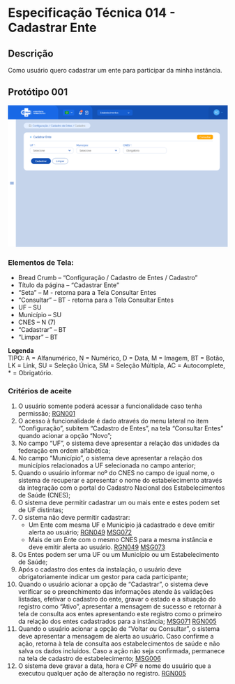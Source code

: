 # Especificação Técnica 014 - Cadastrar Ente

## Descrição
Como usuário quero cadastrar um ente para participar da minha instância. 

## Protótipo 001
![alt text](../imagens/ete-014-prot-001.png)

### Elementos de Tela:
* Bread Crumb – “Configuração / Cadastro de Entes / Cadastro” 
* Título da página – “Cadastrar Ente” 
* “Seta” – M - retorna para a Tela Consultar Entes 
* “Consultar” – BT - retorna para a Tela Consultar Entes 
* UF – SU 
* Município – SU 
* CNES – N (7) 
* “Cadastrar” – BT 
* “Limpar” – BT 

**Legenda**  
TIPO: A = Alfanumérico, N = Numérico, D = Data, M = Imagem, BT = Botão, LK = Link, SU = Seleção Única, SM = Seleção Múltipla, AC = Autocomplete, * = Obrigatório. 

### Critérios de aceite 
1. O usuário somente poderá acessar a funcionalidade caso tenha permissão; [RGN001](DocumentoDeRegrasv2.md#rgn001)
2. O acesso à funcionalidade é dado através do menu lateral no item “Configuração”, subitem “Cadastro de Entes”, na tela “Consultar Entes” quando acionar a opção “Novo”; 
3. No campo “UF”, o sistema deve apresentar a relação das unidades da federação em ordem alfabética; 
4. No campo “Município”, o sistema deve apresentar a relação dos municípios relacionados a UF selecionada no campo anterior; 
5. Quando o usuário informar noº do CNES no campo de igual nome, o sistema de recuperar e apresentar o nome do estabelecimento através da integração com o portal do Cadastro Nacional dos Estabelecimentos de Saúde (CNES); 
6. O sistema deve permitir cadastrar um ou mais ente e estes podem set de UF distintas; 
7. O sistema não deve permitir cadastrar: 
      * Um Ente com mesma UF e Município já cadastrado e deve emitir alerta ao usuário; [RGN049](DocumentoDeRegrasv2.md#rgn049) [MSG072](DocumentoDeMensagensv2.md#msg072)
      * Mais de um Ente com o mesmo CNES para a mesma instância e deve emitir alerta ao usuário. [RGN049](DocumentoDeRegrasv2.md#rgn049) [MSG073](DocumentoDeMensagensv2.md#msg073)
8. Os Entes podem ser uma UF ou um Município ou um Estabelecimento de Saúde; 
9. Após o cadastro dos entes da instalação, o usuário deve obrigatoriamente indicar um gestor para cada participante; 
10. Quando o usuário acionar a opção de “Cadastrar”, o sistema deve verificar se o preenchimento das informações atende às validações listadas, efetivar o cadastro do ente, gravar o estado e a situação do registro como “Ativo”, apresentar a mensagem de sucesso e retornar à tela de consulta aos entes apresentando este registro como o primeiro da relação dos entes cadastrados para a instância; [MSG071](DocumentoDeMensagensv2.md#msg071) [RGN005](DocumentoDeRegrasv2.md#rgn005)
11. Quando o usuário acionar a opção de “Voltar ou Consultar”, o sistema deve apresentar a mensagem de alerta ao usuário. Caso confirme a ação, retorna à tela de consulta aos estabelecimentos de saúde e não salva os dados incluídos. Caso a ação não seja confirmada, permanece na tela de cadastro de estabelecimento; [MSG006](DocumentoDeMensagensv2.md#msg006)
12. O sistema deve gravar a data, hora e CPF e nome do usuário que a executou qualquer ação de alteração no registro. [RGN005](DocumentoDeRegrasv2.md#rgn005)
